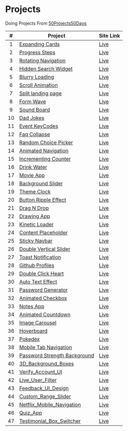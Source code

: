 # Projects

Doing Projects From [50Projects50Days](https://github.com/bradtraversy/50projects50days)

|  #  | Project                                                                                                                          | Site Link                                                    |
| :-: | -------------------------------------------------------------------------------------------------------------------------------- | ------------------------------------------------------------ |
|  1  | [Expanding Cards](https://github.com/Anujsd/Html-Css-Javascript-Projects/tree/main/1_Expanding_Cards)                            | [Live](https://expanding-cards-asd.netlify.app/)             |
|  2  | [Progress Steps](https://github.com/Anujsd/Html-Css-Javascript-Projects/tree/main/2_Progress_Steps)                              | [Live](https://progress-steps-asd.netlify.app/)              |
|  3  | [Rotating Navigation](https://github.com/Anujsd/Html-Css-Javascript-Projects/tree/main/3_Rotating_Navigation)                    | [Live](https://rotating-navigation-asd.netlify.app/)         |
|  4  | [Hidden Search Widget](https://github.com/Anujsd/Html-Css-Javascript-Projects/tree/main/4_Hidden_Search_Widget)                  | [Live](https://hidden-search-widget-asd.netlify.app/)        |
|  5  | [Blurry Loading](https://github.com/Anujsd/Html-Css-Javascript-Projects/tree/main/5_Blurry_Loading)                              | [Live](https://blurry-loading-asd.netlify.app/)              |
|  6  | [Scroll Animation](https://github.com/Anujsd/Html-Css-Javascript-Projects/tree/main/6_Scroll_Animation)                          | [Live](https://scroll-animation-asd.netlify.app)             |
|  7  | [Split landing page](https://github.com/Anujsd/Html-Css-Javascript-Projects/tree/main/7_Split_Landing_Page)                      | [Live](https://split-landing-page-asd.netlify.app)           |
|  8  | [Form Wave](https://github.com/Anujsd/Html-Css-Javascript-Projects/tree/main/8_Form_Wave)                                        | [Live](https://form-wave-asd.netlify.app)                    |
|  9  | [Sound Board](https://github.com/Anujsd/Html-Css-Javascript-Projects/tree/main/9_Sound_Board)                                    | [Live](https://sound-board-asd.netlify.app)                  |
| 10  | [Dad Jokes](https://github.com/Anujsd/Html-Css-Javascript-Projects/tree/main/10_Dad_Jokes)                                       | [Live](https://dad-jokes-asd.netlify.app)                    |
| 11  | [Event KeyCodes](https://github.com/Anujsd/Html-Css-Javascript-Projects/tree/main/11_Event_KeyCodes)                             | [Live](https://event-keycodes-asd.netlify.app)               |
| 12  | [Faq Collapse](https://github.com/Anujsd/Html-Css-Javascript-Projects/tree/main/12_Faq_Collapse)                                 | [Live](https://faq-collapse-asd.netlify.app)                 |
| 13  | [Random Choice Picker](https://github.com/Anujsd/Html-Css-Javascript-Projects/tree/main/13_Random_Choice_Picker)                 | [Live](https://random-choice-picker-asd.netlify.app)         |
| 14  | [Animated Navigation](https://github.com/Anujsd/Html-Css-Javascript-Projects/tree/main/14_Animated_Navigation)                   | [Live](https://animated-navigation-asd.netlify.app)          |
| 15  | [Incrementing Counter](https://github.com/Anujsd/Html-Css-Javascript-Projects/tree/main/15_Incrementing_Counter)                 | [Live](https://incrementing-counter-asd.netlify.app)         |
| 16  | [Drink Water](https://github.com/Anujsd/Html-Css-Javascript-Projects/tree/main/16_Drink_Water)                                   | [Live](https://drink-water-asd.netlify.app)                  |
| 17  | [Movie App](https://github.com/Anujsd/Html-Css-Javascript-Projects/tree/main/17_Movie_App)                                       | [Live](https://movie-app-asd.netlify.app)                    |
| 18  | [Background Slider](https://github.com/Anujsd/Html-Css-Javascript-Projects/tree/main/18_Background_Slider)                       | [Live](https://background-slider-asd.netlify.app)            |
| 19  | [Theme Clock](https://github.com/Anujsd/Html-Css-Javascript-Projects/tree/main/19_Theme_Clock)                                   | [Live](https://theme-clock-asd.netlify.app)                  |
| 20  | [Button Ripple Effect](https://github.com/Anujsd/Html-Css-Javascript-Projects/tree/main/20_Button_Ripple_Effect)                 | [Live](https://button-ripple-effect-asd.netlify.app)         |
| 21  | [Drag N Drop](https://github.com/Anujsd/Html-Css-Javascript-Projects/tree/main/21_Drag_N_Drop)                                   | [Live](https://drag-n-drop-asd.netlify.app)                  |
| 22  | [Drawing App](https://github.com/Anujsd/Html-Css-Javascript-Projects/tree/main/22_Drawing_App)                                   | [Live](https://drawing-app-asd.netlify.app)                  |
| 23  | [Kinetic Loader](https://github.com/Anujsd/Html-Css-Javascript-Projects/tree/main/23_Kinetic_Loader)                             | [Live](https://kinetic-loader-asd.netlify.app)               |
| 24  | [Content Placeholder](https://github.com/Anujsd/Html-Css-Javascript-Projects/tree/main/24_Content_Placeholder)                   | [Live](https://content-placeholder-asd.netlify.app)          |
| 25  | [Sticky Navbar](https://github.com/Anujsd/Html-Css-Javascript-Projects/tree/main/25_Sticky_Navbar)                               | [Live](https://sticky-navbar-asd.netlify.app)                |
| 26  | [Double Vertical Slider](https://github.com/Anujsd/Html-Css-Javascript-Projects/tree/main/26_Double_Vertical_Slider)             | [Live](https://double-vertical-slider-asd.netlify.app)       |
| 27  | [Toast Notification](https://github.com/Anujsd/Html-Css-Javascript-Projects/tree/main/27_Toast_Notifications)                    | [Live](https://toast-notification-asd.netlify.app)           |
| 28  | [Github Profiles](https://github.com/Anujsd/Html-Css-Javascript-Projects/tree/main/28_Github_Profiles)                           | [Live](https://github-profiles-asd.netlify.app)              |
| 29  | [Double Click Heart](https://github.com/Anujsd/Html-Css-Javascript-Projects/tree/main/29_Double_Click_Heart)                     | [Live](https://double-click-heart-asd.netlify.app)           |
| 30  | [Auto Text Effect](https://github.com/Anujsd/Html-Css-Javascript-Projects/tree/main/30_Auto_Text_Effect)                         | [Live](https://auto-text-effect-asd.netlify.app)             |
| 31  | [Password Generator](https://github.com/Anujsd/Html-Css-Javascript-Projects/tree/main/31_Password_Generator)                     | [Live](https://password-generator-asd.netlify.app)           |
| 32  | [Animated Checkbox](https://github.com/Anujsd/Html-Css-Javascript-Projects/tree/main/32_Animated_Checkbox)                       | [Live](https://animated-checkbox-asd.netlify.app)            |
| 33  | [Notes App](https://github.com/Anujsd/Html-Css-Javascript-Projects/tree/main/33_Notes_App)                                       | [Live](https://notes-app-asd.netlify.app)                    |
| 34  | [Animated Countdown](https://github.com/Anujsd/Html-Css-Javascript-Projects/tree/main/34_Animated_Countdown)                     | [Live](https://animated-countdown-asd.netlify.app)           |
| 35  | [Image Carousel](https://github.com/Anujsd/Html-Css-Javascript-Projects/tree/main/35_Image_Carousel)                             | [Live](https://image-carousel-asd.netlify.app)               |
| 36  | [Hoverboard](https://github.com/Anujsd/Html-Css-Javascript-Projects/tree/main/36_Hoverboard)                                     | [Live](https://hoverboard-asd.netlify.app)                   |
| 37  | [Pokedex](https://github.com/Anujsd/Html-Css-Javascript-Projects/tree/main/37_Pokedex)                                           | [Live](https://pokedex-asd.netlify.app)                      |
| 38  | [Mobile Tab Navigation](https://github.com/Anujsd/Html-Css-Javascript-Projects/tree/main/38_Mobile_Tab_Navigation)               | [Live](https://mobile-tab-navigation-asd.netlify.app)        |
| 39  | [Password Strength Background](https://github.com/Anujsd/Html-Css-Javascript-Projects/tree/main/39_Password_Strength_Background) | [Live](https://password-strength-background-asd.netlify.app) |
| 40  | [3D_Background_Boxes](https://github.com/Anujsd/Html-Css-Javascript-Projects/tree/main/40_3D_Background_Boxes)                   | [Live](https://3d-background-boxes-asd.netlify.app)          |
| 41  | [Verify_Account_UI](https://github.com/Anujsd/Html-Css-Javascript-Projects/tree/main/41_Verify_Account_UI)                       | [Live](https://verify-account-ui-asd.netlify.app)            |
| 42  | [Live_User_Filter](https://github.com/Anujsd/Html-Css-Javascript-Projects/tree/main/42_Live_User_Filter)                         | [Live](https://live-user-filter-asd.netlify.app)             |
| 43  | [Feedback_UI_Design](https://github.com/Anujsd/Html-Css-Javascript-Projects/tree/main/43_Feedback_UI_Design)                     | [Live](https://feedback-ui-design-asd.netlify.app)           |
| 44  | [Custom_Range_Slider](https://github.com/Anujsd/Html-Css-Javascript-Projects/tree/main/44_Custom_Range_Slider)                   | [Live](https://custom-range-slider-asd.netlify.app)          |
| 45  | [Netflix_Mobile_Navigation](https://github.com/Anujsd/Html-Css-Javascript-Projects/tree/main/45_Netflix_Mobile_Navigation)       | [Live](https://netflix-mobile-navigation-asd.netlify.app)    |
| 46  | [Quiz_App](https://github.com/Anujsd/Html-Css-Javascript-Projects/tree/main/46_Quiz_App)                                         | [Live](https://quiz-app-asd.netlify.app)                     |
| 47  | [Testimonial_Box_Switcher](https://github.com/Anujsd/Html-Css-Javascript-Projects/tree/main/47_Testimonial_Box_Switcher)         | [Live](https://testimonial-box-switcher-asd.netlify.app)     |
